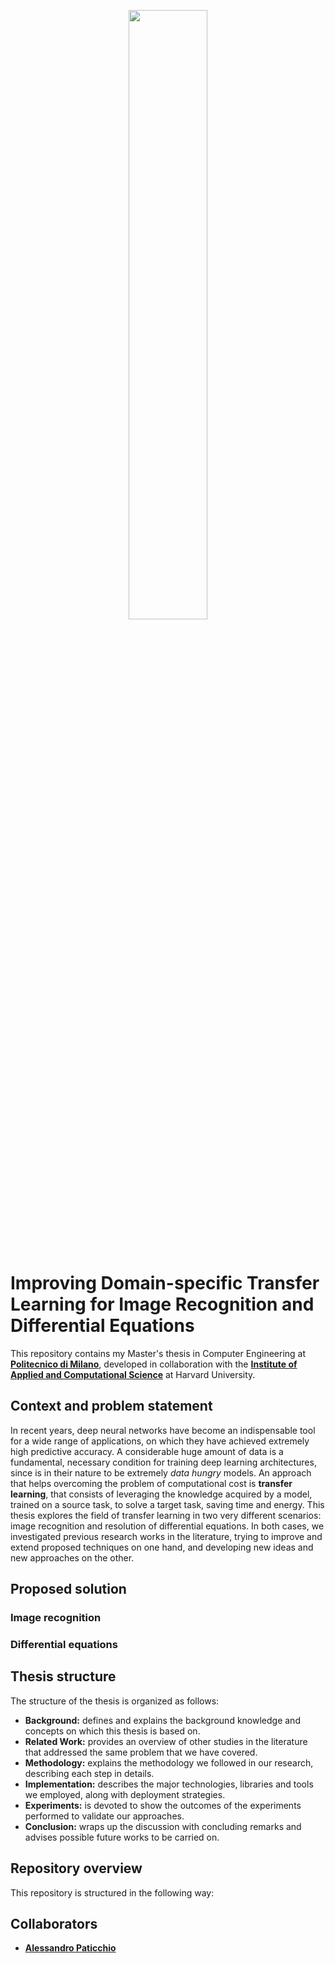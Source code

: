 <p align="center">
  <img width="50%" src="https://github.com/tmscarla/improving-transfer-learning/blob/master/img/logo_polimi_harvard.png">
</p>
<br>

# Improving Domain-specific Transfer Learning for Image Recognition and Differential Equations

This repository contains my Master's thesis in Computer Engineering at **[Politecnico di Milano](https://polimi.it)**, developed in collaboration with the **[Institute of Applied and Computational Science](https://iacs.seas.harvard.edu)** at Harvard University.


## Context and problem statement
In recent years, deep neural networks have become an indispensable tool for a wide range of applications, on which they have achieved extremely high predictive accuracy. A considerable huge amount of data is a fundamental, necessary condition for training deep learning architectures, since is in their nature to be extremely *data hungry* models. An approach that helps overcoming the problem of computational cost is **transfer learning**, that consists of leveraging the knowledge acquired by a model, trained on a source task, to solve a target task, saving time and energy. This thesis explores the field of transfer learning in two very different scenarios: image recognition and resolution of differential equations. In both cases, we investigated previous research works in the literature, trying to improve and extend proposed techniques on one hand, and developing new ideas and new approaches on the other. 


## Proposed solution

### Image recognition

### Differential equations


## Thesis structure
The structure of the thesis is organized as follows:
 * **Background:** defines and explains the background knowledge and concepts on which this thesis is based on.
 * **Related Work:** provides an overview of other studies in the literature that addressed the same problem that we have covered.
 * **Methodology:** explains the methodology we followed in our research, describing each step in details.
 * **Implementation:** describes the major technologies, libraries and tools we employed, along with deployment strategies.
 * **Experiments:** is devoted to show the outcomes of the experiments performed to validate our approaches.
 * **Conclusion:** wraps up the discussion with concluding remarks and advises possible future works to be carried on.
 
 
## Repository overview
This repository is structured in the following way:


## Collaborators
* **[Alessandro Paticchio](https://github.com/alessandropaticchio)**
